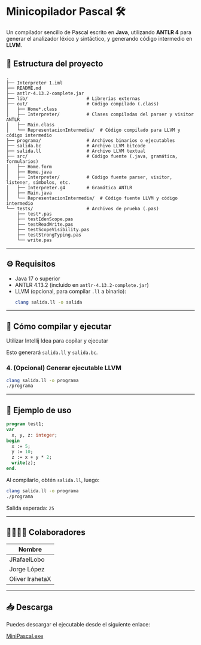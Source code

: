 # Minicopilador Pascal 🛠️

Un compilador sencillo de Pascal escrito en **Java**, utilizando **ANTLR 4** para generar el analizador léxico y sintáctico, y generando código intermedio en **LLVM**.

## 📁 Estructura del proyecto

```text
.
├── Interpreter 1.iml
├── README.md
├── antlr-4.13.2-complete.jar
├── lib/                      # Librerías externas
├── out/                      # Código compilado (.class)
│   ├── Home*.class
│   ├── Interpreter/          # Clases compiladas del parser y visitor ANTLR
│   ├── Main.class
│   └── RepresentacionIntermedia/  # Código compilado para LLVM y código intermedio
├── programa/                 # Archivos binarios o ejecutables
├── salida.bc                 # Archivo LLVM bitcode
├── salida.ll                 # Archivo LLVM textual
├── src/                      # Código fuente (.java, gramática, formularios)
│   ├── Home.form
│   ├── Home.java
│   ├── Interpreter/          # Código fuente parser, visitor, listener, símbolos, etc.
│   ├── Interpreter.g4        # Gramática ANTLR
│   ├── Main.java
│   └── RepresentacionIntermedia/  # Código fuente LLVM y código intermedio
└── tests/                    # Archivos de prueba (.pas)
    ├── test*.pas
    ├── testIdenScope.pas
    ├── testReadWrite.pas
    ├── testScopeVisibility.pas
    ├── testStrongTyping.pas
    └── write.pas
```

---

## ⚙️ Requisitos

- Java 17 o superior
- ANTLR 4.13.2 (incluido en `antlr-4.13.2-complete.jar`)
- LLVM (opcional, para compilar `.ll` a binario):
  ```bash
  clang salida.ll -o salida
  ```

---

## 🚀 Cómo compilar y ejecutar
Utilizar Intellij Idea para copilar y ejecutar

Esto generará `salida.ll` y `salida.bc`.

### 4. (Opcional) Generar ejecutable LLVM

```bash
clang salida.ll -o programa
./programa
```

---


## 📘 Ejemplo de uso

```pascal
program test1;
var
  x, y, z: integer;
begin
  x := 5;
  y := 10;
  z := x + y * 2;
  write(z);
end.
```

Al compilarlo, obtén `salida.ll`, luego:

```bash
clang salida.ll -o programa
./programa
```

Salida esperada: `25`

---

## 👨‍👩‍👧‍👦 Colaboradores

| Nombre           | 
|------------------|
| JRafaelLobo      | 
| Jorge López      |
| Oliver IrahetaX  |

---
## 📥 Descarga

Puedes descargar el ejecutable desde el siguiente enlace:

[MiniPascal.exe](ruta/al/archivo.zip)
